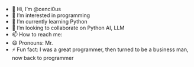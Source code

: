 - 👋 Hi, I’m @cenci0us
- 👀 I’m interested in programming
- 🌱 I’m currently learning Python
- 💞️ I’m looking to collaborate on Python AI, LLM
- 📫 How to reach me: 
- 😄 Pronouns: Mr.
- ⚡ Fun fact: I was a great programmer, then turned to be a business man, now back to programmer

<!---
cenci0us/cenci0us is a ✨ special ✨ repository because its `README.md` (this file) appears on your GitHub profile.
You can click the Preview link to take a look at your changes.
--->
